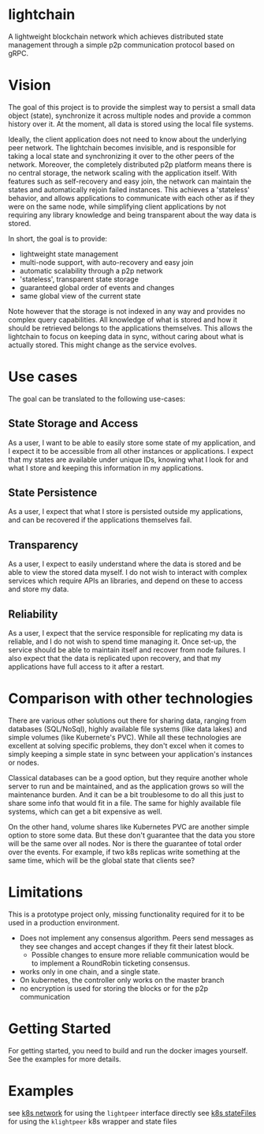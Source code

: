 # lightchain

A lightweight blockchain network which achieves distributed state management through a simple p2p communication protocol based on gRPC.

# Vision

The goal of this project is to provide the simplest way to persist a small data object (state), synchronize it across multiple nodes and provide a common history over it. At the moment, all data is stored using the local file systems. 

Ideally, the client application does not need to know about the underlying peer network. The lightchain becomes invisible, and is responsible for taking a local state and synchronizing it over to the other peers of the network. Moreover, the completely distributed p2p platform means there is no central storage, the network scaling with the application itself. With features such as self-recovery and easy join, the network can maintain the states and automatically rejoin failed instances.
This achieves a 'stateless' behavior, and allows applications to communicate with each other as if they were on the same node, while simplifying client applications by not requiring any library knowledge and being transparent about the way data is stored. 

In short, the goal is to provide:

- lightweight state management
- multi-node support, with auto-recovery and easy join
- automatic scalability through a p2p network
- 'stateless', transparent state storage
- guaranteed global order of events and changes
- same global view of the current state

Note however that the storage is not indexed in any way and provides no complex query capabilities. All knowledge of what is stored and how it should be retrieved belongs to the applications themselves. This allows the lightchain to focus on keeping data in sync, without caring about what is actually stored. This might change as the service evolves.

# Use cases

The goal can be translated to the following use-cases:


## State Storage and Access

As a user, I want to be able to easily store some state of my application, and I expect it to be accessible from all other instances or applications. I expect that my states are available under unique IDs, knowing what I look for and what I store and keeping this information in my applications.

## State Persistence

As a user, I expect that what I store is persisted outside my applications, and can be recovered if the applications themselves fail.

## Transparency

As a user, I expect to easily understand where the data is stored and be able to view the stored data myself. I do not wish to interact with complex services which require APIs an libraries, and depend on these to access and store my data.

## Reliability

As a user, I expect that the service responsible for replicating my data is reliable, and I do not wish to spend time managing it. Once set-up, the service should be able to maintain itself and recover from node failures. I also expect that the data is replicated upon recovery, and that my applications have full access to it after a restart.

# Comparison with other technologies

There are various other solutions out there for sharing data, ranging from databases (SQL/NoSql), highly available file systems (like data lakes) and simple volumes (like Kubernete's PVC). While all these technologies are excellent at solving specific problems, they don't excel when it comes to simply keeping a simple state in sync between your application's instances or nodes. 

Classical databases can be a good option, but they require another whole server to run and be maintained, and as the application grows so will the maintenance burden. And it can be a bit troublesome to do all this just to share some info that would fit in a file. The same for highly available file systems, which can get a bit expensive as well.

On the other hand, volume shares like Kubernetes PVC are another simple option to store some data. But these don't guarantee that the data you store will be the same over all  nodes. Nor is there the guarantee of total order over the events. For example, if two k8s replicas write something at the same time, which will be the global state that clients see?


# Limitations

This is a prototype project only, missing functionality required for it to be used in a production environment.

* Does not implement any consensus algorithm. Peers send messages as they see changes and accept changes if they fit their latest block. 
    * Possible changes to ensure more reliable communication would be to implement a RoundRobin ticketing consensus.
* works only in one chain, and a single state.
* On kubernetes, the controller only works on the master branch
* no encryption is used for storing the blocks or for the p2p communication

# Getting Started

For getting started, you need to build and run the docker images yourself. See the examples for more details.

# Examples

see [k8s network](examples/kube-network) for using the `lightpeer` interface directly
see [k8s stateFiles](examples/kube-stateFiles) for using the `klightpeer` k8s wrapper and state files
